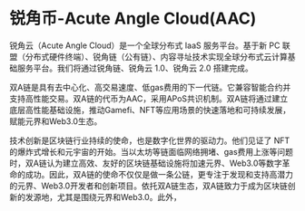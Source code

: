 # 锐角币-Acute Angle Cloud(AAC)

锐角云（Acute Angle Cloud）是一个全球分布式 IaaS 服务平台。基于新 PC 联盟（分布式硬件终端）、锐角链（公有链）、内容寻址技术实现全球分布式云计算基础服务平台。我们将通过锐角链、锐角云 1.0、锐角云 2.0 搭建完成。

双A链是具有去中心化、高交易速度、低gas费用的下一代链。它兼容智能合约并支持高性能交易。双A链的代币为AAC，采用APoS共识机制。双A链将通过建立底层高性能基础设施，推动Gamefi、NFT等应用场景的快速落地和可持续发展，赋能元界和Web3.0生态。

技术创新是区块链行业持续的使命，也是数字化世界的驱动力。他们见证了 NFT 的爆炸式增长和元宇宙的开始。当以太坊等链面临网络拥堵、gas费用上涨等问题时，双A链认为建立高效、友好的区块链基础设施将加速元界、Web3.0等数字革命的成功。因此，双A链的使命不仅仅是做一条公链，更专注于发现和支持高潜力的元界、Web3.0开发者和创新项目。依托双A链生态，双A链致力于成为区块链创新的发源地，尤其是围绕元界和Web3.0。此外，
